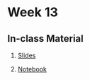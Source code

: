 # Week 13

## In-class Material

1. [Slides](../slides/w13.pdf)

2. [Notebook](../code/week13/week13.zip)
